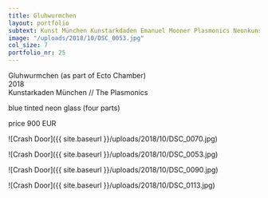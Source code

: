 ```yaml
---
title: Gluhwurmchen
layout: portfolio
subtext: Kunst München Kunstarkdaden Emanuel Mooner Plasmonics Neonkunst Neon Art Munich
image: "/uploads/2018/10/DSC_0053.jpg"
col_size: 7
portfolio_nr: 25
---
```


Gluhwurmchen (as part of Ecto Chamber)  
2018  
Kunstarkaden München // The Plasmonics

blue tinted neon glass (four parts)

price 900 EUR

![Crash Door]({{ site.baseurl }}/uploads/2018/10/DSC_0070.jpg)

![Crash Door]({{ site.baseurl }}/uploads/2018/10/DSC_0053.jpg)

![Crash Door]({{ site.baseurl }}/uploads/2018/10/DSC_0090.jpg)

![Crash Door]({{ site.baseurl }}/uploads/2018/10/DSC_0113.jpg)